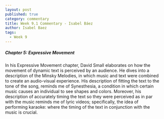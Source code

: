 ```yaml
---
layout: post
published: true
category: commentary
title: Week 9.1 Commentary - Isabel Báez
author: Isabel Baez
tags:
  - Week 9
---
```


##### Chapter 5: Expressive Movement


In his Expressive Movement chapter, David Small elaborates on how the movement of dynamic text is perceived by an audience. He dives into a description of the Minsky Melodies, in which music and text were combined to create an audio-visual experience. His description of fitting the text to the tone of the song, reminds me of Synesthesia, a condition in which certain music causes an individual to see shapes and colors. Moreover, his description of accurately timing the text so they were perceived as in par with the music reminds me of lyric videos; specifically, the idea of performing karaoke: where the timing of the text in conjunction with the music is crucial. 
